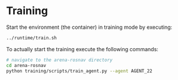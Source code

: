 # Training
Start the environment (the container) in training mode by executing:

```bash
../runtime/train.sh
```

To actually start the training execute the following commands:
```bash
# navigate to the arena-rosnav directory
cd arena-rosnav 
python training/scripts/train_agent.py --agent AGENT_22
```
